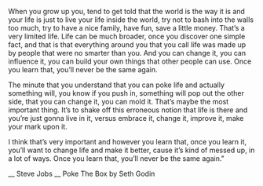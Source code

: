 When you grow up you, tend to get told that the world is the way it is and your life is just to live your life inside the
world, try not to bash into the walls too much, try to have a nice family, have fun, save a little money. That’s a very 
limited life. Life can be much broader, once you discover one simple fact, and that is that everything around you that you 
call life was made up by people that were no smarter than you. And you can change it, you can influence it, you can build your
own things that other people can use. Once you learn that, you’ll never be the same again.

The minute that you understand that you can poke life and actually something will, you know if you push in, something will pop
out the other side, that you can change it, you can mold it. That’s maybe the most important thing. It’s to shake off this
erroneous notion that life is there and you’re just gonna live in it, versus embrace it, change it, improve it, make your mark
upon it.

I think that’s very important and however you learn that, once you learn it, you’ll want to change life and make it better, cause it’s kind of messed up, in a lot of ways. Once you learn that, you’ll never be the same again."

__ Steve Jobs
__ Poke The Box by Seth Godin
